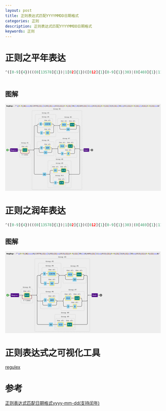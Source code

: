 ```yaml
---
layout: post
title: 正则表达式匹配YYYYMMDD日期格式 
categories: 正则
description: 正则表达式匹配YYYYMMDD日期格式
keywords: 正则
---
```


# 正则之平年表达

```python
^([0-9]{4})(((0[13578]{1})|1[02]{1})([012]{1}[0-9]{1}|30)|(0[469]{1}|11)([012]{1}[0-9]{1}|3[0]{1})|02(([01]{1}[0-9]{1})|(2{1}[0-8]{1})))$
            
```

## 图解

![20201112_pn_nnn.png](/images/posts/20201112_pn_nnn.png)




# 正则之润年表达

```python
^([0-9]{4})(((0[13578]{1})|1[02]{1})([012]{1}[0-9]{1}|30)|(0[469]{1}|11)([012]{1}[0-9]{1}|3[0]{1})|02(([012]{1}[0-9]{1})))$

```

## 图解

![20201112_rn_nnn.png](/images/posts/20201112_rn_nnn.png)



# 正则表达式之可视化工具

[regulex](https://jex.im/regulex)



# 参考

[正则表达式匹配日期格式yyyy-mm-dd(支持闰年)](https://blog.csdn.net/u012861467/article/details/50119205)
